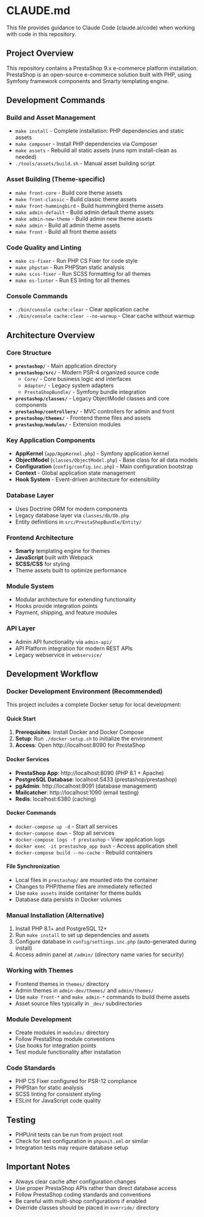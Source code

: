 # CLAUDE.md

This file provides guidance to Claude Code (claude.ai/code) when working with code in this repository.

## Project Overview

This repository contains a PrestaShop 9.x e-commerce platform installation. PrestaShop is an open-source e-commerce solution built with PHP, using Symfony framework components and Smarty templating engine.

## Development Commands

### Build and Asset Management
- `make install` - Complete installation: PHP dependencies and static assets
- `make composer` - Install PHP dependencies via Composer
- `make assets` - Rebuild all static assets (runs npm install-clean as needed)
- `./tools/assets/build.sh` - Manual asset building script

### Asset Building (Theme-specific)
- `make front-core` - Build core theme assets
- `make front-classic` - Build classic theme assets
- `make front-hummingbird` - Build hummingbird theme assets
- `make admin-default` - Build admin default theme assets
- `make admin-new-theme` - Build admin new theme assets
- `make admin` - Build all admin theme assets
- `make front` - Build all front theme assets

### Code Quality and Linting
- `make cs-fixer` - Run PHP CS Fixer for code style
- `make phpstan` - Run PHPStan static analysis
- `make scss-fixer` - Run SCSS formatting for all themes
- `make es-linter` - Run ES linting for all themes

### Console Commands
- `./bin/console cache:clear` - Clear application cache
- `./bin/console cache:clear --no-warmup` - Clear cache without warmup

## Architecture Overview

### Core Structure
- **`prestashop/`** - Main application directory
- **`prestashop/src/`** - Modern PSR-4 organized source code
  - `Core/` - Core business logic and interfaces  
  - `Adapter/` - Legacy system adapters
  - `PrestaShopBundle/` - Symfony bundle integration
- **`prestashop/classes/`** - Legacy ObjectModel classes and core components
- **`prestashop/controllers/`** - MVC controllers for admin and front
- **`prestashop/themes/`** - Frontend theme files and assets
- **`prestashop/modules/`** - Extension modules

### Key Application Components
- **AppKernel** (`app/AppKernel.php`) - Symfony application kernel
- **ObjectModel** (`classes/ObjectModel.php`) - Base class for all data models
- **Configuration** (`config/config.inc.php`) - Main configuration bootstrap
- **Context** - Global application state management
- **Hook System** - Event-driven architecture for extensibility

### Database Layer
- Uses Doctrine ORM for modern components
- Legacy database layer via `classes/db/Db.php`
- Entity definitions in `src/PrestaShopBundle/Entity/`

### Frontend Architecture
- **Smarty** templating engine for themes
- **JavaScript** built with Webpack
- **SCSS/CSS** for styling
- Theme assets built to optimize performance

### Module System
- Modular architecture for extending functionality
- Hooks provide integration points
- Payment, shipping, and feature modules

### API Layer
- Admin API functionality via `admin-api/`
- API Platform integration for modern REST APIs
- Legacy webservice in `webservice/`

## Development Workflow

### Docker Development Environment (Recommended)

This project includes a complete Docker setup for local development:

#### Quick Start
1. **Prerequisites**: Install Docker and Docker Compose
2. **Setup**: Run `./docker-setup.sh` to initialize the environment
3. **Access**: Open http://localhost:8090 for PrestaShop

#### Docker Services
- **PrestaShop App**: http://localhost:8090 (PHP 8.1 + Apache)
- **PostgreSQL Database**: localhost:5433 (prestashop/prestashop)
- **pgAdmin**: http://localhost:8091 (database management)
- **Mailcatcher**: http://localhost:1090 (email testing)
- **Redis**: localhost:6380 (caching)

#### Docker Commands
- `docker-compose up -d` - Start all services
- `docker-compose down` - Stop all services
- `docker-compose logs -f prestashop` - View application logs
- `docker exec -it prestashop_app bash` - Access application shell
- `docker-compose build --no-cache` - Rebuild containers

#### File Synchronization
- Local files in `prestashop/` are mounted into the container
- Changes to PHP/theme files are immediately reflected
- Use `make assets` inside container for theme builds
- Database data persists in Docker volumes

### Manual Installation (Alternative)
1. Install PHP 8.1+ and PostgreSQL 12+
2. Run `make install` to set up dependencies and assets
3. Configure database in `config/settings.inc.php` (auto-generated during install)
4. Access admin panel at `/admin/` (directory name varies for security)

### Working with Themes
- Frontend themes in `themes/` directory
- Admin themes in `admin-dev/themes/` and `admin/themes/`
- Use `make front-*` and `make admin-*` commands to build theme assets
- Asset source files typically in `_dev/` subdirectories

### Module Development
- Create modules in `modules/` directory
- Follow PrestaShop module conventions
- Use hooks for integration points
- Test module functionality after installation

### Code Standards
- PHP CS Fixer configured for PSR-12 compliance
- PHPStan for static analysis
- SCSS linting for consistent styling
- ESLint for JavaScript code quality

## Testing
- PHPUnit tests can be run from project root
- Check for test configuration in `phpunit.xml` or similar
- Integration tests may require database setup

## Important Notes
- Always clear cache after configuration changes
- Use proper PrestaShop APIs rather than direct database access
- Follow PrestaShop coding standards and conventions
- Be careful with multi-shop configurations if enabled
- Override classes should be placed in `override/` directory